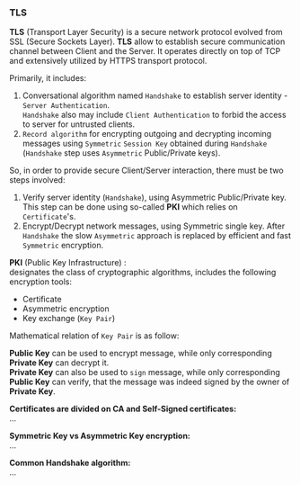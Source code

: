 ### TLS
**TLS** (Transport Layer Security) is a secure network protocol evolved from SSL (Secure Sockets Layer). **TLS** allow to establish secure communication channel between Client and the Server. It operates directly on top of TCP and extensively utilized by HTTPS transport protocol.

Primarily, it includes:
1. Conversational algorithm named `Handshake` to establish server identity - `Server Authentication`.   
`Handshake` also may include `Client Authentication` to forbid the access to server for untrusted clients.
2. `Record algorithm` for encrypting outgoing and decrypting incoming messages using `Symmetric` `Session Key` obtained during `Handshake` (`Handshake` step uses `Asymmetric` Public/Private keys).

So, in order to provide secure Client/Server interaction, there must be two steps involved:
1. Verify server identity (`Handshake`), using Asymmetric Public/Private key. This step can be done using so-called **PKI** which relies on `Certificate`'s.
2. Encrypt/Decrypt network messages, using Symmetric single key. After `Handshake` the slow `Asymmetric` approach is replaced by efficient and fast `Symmetric` encryption.

**PKI** (Public Key Infrastructure) :   
designates the class of cryptographic algorithms, includes the following encryption tools:
- Certificate
- Asymmetric encryption
- Key exchange (`Key Pair`)

Mathematical relation of `Key Pair` is as follow:   

**Public Key** can be used to encrypt message, while only corresponding **Private Key** can decrypt it.   
**Private Key** can also be used to `sign` message, while only corresponding **Public Key** can verify, that the message was indeed signed by the owner of **Private Key**.


**Certificates are divided on CA and Self-Signed certificates:**   
...

**Symmetric Key vs Asymmetric Key encryption:**   
...

**Common Handshake algorithm:**   
...
